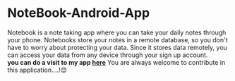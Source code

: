 # NoteBook-Android-App
Notebook is a note taking app where you can take your daily notes through your phone.
Notebooks store your notes in a remote database, so you don't have to worry about protecting your data. Since it stores data remotely, you can access your data from any device through your sign up account.</br>
<b>you can do a visit to my app [here](https://play.google.com/store/apps/details?id=com.pranto.NoteBook)</b>
You are always welcome to contribute in this application....!😊
